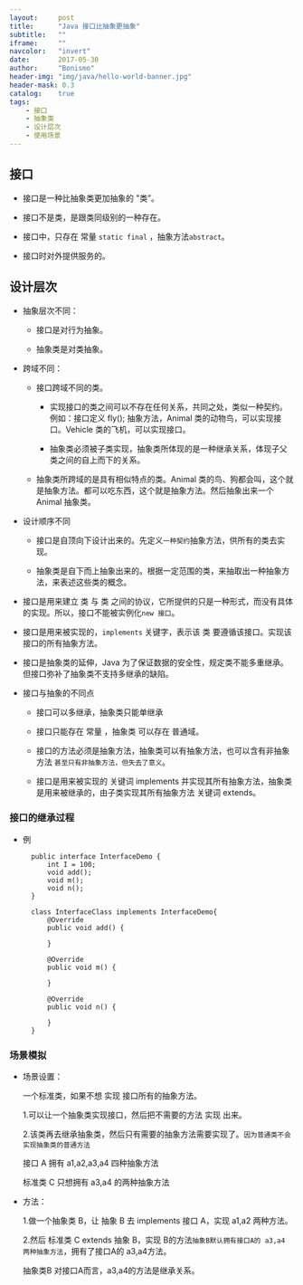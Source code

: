 ```yaml
---
layout:     post
title:      "Java 接口比抽象更抽象"
subtitle:   ""
iframe:     ""
navcolor:   "invert"
date:       2017-05-30
author:     "Bonismo"
header-img: "img/java/hello-world-banner.jpg"
header-mask: 0.3
catalog:    true
tags:
    - 接口
    - 抽象类
    - 设计层次
    - 使用场景
---
```


## 接口

- 接口是一种比抽象类更加抽象的 "类”。

- 接口不是类，是跟类同级别的一种存在。

- 接口中，只存在 常量 `static final` ，抽象方法`abstract`。

- 接口时对外提供服务的。

## 设计层次

- 抽象层次不同：

    - 接口是对行为抽象。

    - 抽象类是对类抽象。

- 跨域不同：

    - 接口跨域不同的类。

        - 实现接口的类之间可以不存在任何关系，共同之处，类似一种契约。例如：接口定义 fly(); 抽象方法，Animal 类的动物鸟，可以实现接口。Vehicle 类的飞机，可以实现接口。


        - 抽象类必须被子类实现，抽象类所体现的是一种继承关系，体现子父类之间的自上而下的关系。

    - 抽象类所跨域的是具有相似特点的类。Animal 类的鸟、狗都会叫，这个就是抽象方法。都可以吃东西，这个就是抽象方法。然后抽象出来一个 Animal 抽象类。

- 设计顺序不同

    - 接口是自顶向下设计出来的。先定义`一种契约`抽象方法，供所有的类去实现。

    - 抽象类是自下而上抽象出来的。根据一定范围的类，来抽取出一种抽象方法，来表述这些类的概念。

- 接口是用来建立 类 与 类 之间的协议，它所提供的只是一种形式，而没有具体的实现。所以，接口不能被实例化`new 接口`。

- 接口是用来被实现的，`implements` 关键字，表示该 类 要遵循该接口。实现该接口的所有抽象方法。

- 接口是抽象类的延伸，Java 为了保证数据的安全性，规定类不能多重继承。但接口弥补了抽象类不支持多继承的缺陷。

- 接口与抽象的不同点

    - 接口可以多继承，抽象类只能单继承

    - 接口只能存在 常量 ，抽象类 可以存在 普通域。

    - 接口的方法必须是抽象方法，抽象类可以有抽象方法，也可以含有非抽象方法 `甚至只有非抽象方法，但失去了意义`。

    - 接口是用来被实现的 关键词 implements 并实现其所有抽象方法，抽象类是用来被继承的，由子类实现其所有抽象方法 关键词 extends。


### 接口的继承过程

- 例

        public interface InterfaceDemo {
            int I = 100;
            void add();
            void m();
            void n();
        }

        class InterfaceClass implements InterfaceDemo{
            @Override
            public void add() {

            }

            @Override
            public void m() {

            }

            @Override
            public void n() {

            }
        }

### 场景模拟

- 场景设置：

    一个标准类，如果不想 实现 接口所有的抽象方法。

    1.可以让一个抽象类实现接口，然后把不需要的方法 实现 出来。

    2.该类再去继承抽象类，然后只有需要的抽象方法需要实现了。`因为普通类不会实现抽象类的普通方法`

    接口 A 拥有 a1,a2,a3,a4  四种抽象方法

    标准类 C 只想拥有 a3,a4 的两种抽象方法

- 方法：

    1.做一个抽象类 B，让 抽象 B 去 implements 接口 A，实现 a1,a2 两种方法。

    2.然后 标准类 C extends 抽象 B，实现 B的方法`抽象B默认拥有接口A的 a3,a4 两种抽象方法`，拥有了接口A的 a3,a4方法。

    抽象类B 对接口A而言，a3,a4的方法是继承关系。
